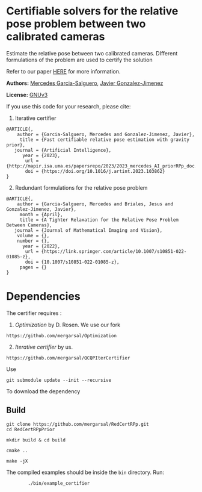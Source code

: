 # Certifiable solvers for the relative pose problem between two calibrated cameras

Estimate the relative pose between two calibrated cameras. 
DIfferent formulations of the problem 
are used to certify the solution

Refer to our paper [HERE](https://mapir.isa.uma.es/mapirwebsite/?p=1718) 
for more information.



**Authors:** 
[Mercedes Garcia-Salguero](https://mapir.isa.uma.es/mapirwebsite/?p=1718), 
[Javier Gonzalez-Jimenez](https://mapir.isa.uma.es/mapirwebsite/?p=1536)


**License:** [GNUv3](https://github.com/mergarsal/RedCertRPp/blob/main/LICENSE)


If you use this code for your research, please cite:

1. Iterative certifier

```
@ARTICLE{,
    author = {Garcia-Salguero, Mercedes and Gonzalez-Jimenez, Javier},
     title = {Fast certifiable relative pose estimation with gravity prior},
   journal = {Artificial Intelligence},
      year = {2023},
       url = {http://mapir.isa.uma.es/papersrepo/2023/2023_mercedes_AI_priorRPp_doc.pdf},
       doi = {https://doi.org/10.1016/j.artint.2023.103862}
}
```

2. Redundant formulations for the relative pose problem
```
@ARTICLE{,
    author = {Garcia-Salguero, Mercedes and Briales, Jesus and Gonzalez-Jimenez, Javier},
     month = {April},
     title = {A Tighter Relaxation for the Relative Pose Problem Between Cameras},
   journal = {Journal of Mathematical Imaging and Vision},
    volume = {},
    number = {},
      year = {2022},
       url = {https://link.springer.com/article/10.1007/s10851-022-01085-z},
       doi = {10.1007/s10851-022-01085-z},
     pages = {}
}
```


# Dependencies

The certifier requires : 
1. *Optimization* by D. Rosen. 
We use our fork

```
https://github.com/mergarsal/Optimization
```
2. *Iterative certifier* by us. 
```
https://github.com/mergarsal/QCQPIterCertifier
```

Use 
```
git submodule update --init --recursive
```
To download the dependency


## Build
```
git clone https://github.com/mergarsal/RedCertRPp.git
cd RedCertRPpPrior

mkdir build & cd build 

cmake .. 

make -jX

```

The compiled examples should be inside the `bin` directory. Run: 
```
        ./bin/example_certifier
```
 

